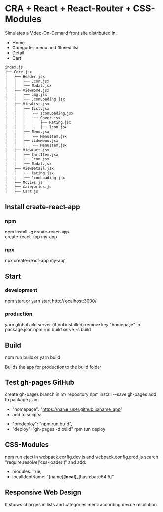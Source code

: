 # CRA + React + React-Router + CSS-Modules

Simulates a Video-On-Demand front site distributed in:
* Home
* Categories menu and filtered list
* Detail
* Cart

```bash
index.js
├── Core.jsx 
│   ├── Header.jsx  
│   │   ├── Icon.jsx
│   │   ├── Modal.jsx
│   ├── ViewHome.jsx
│   │   ├── Img.jsx
│   │   ├── IconLoading.jsx
│   ├── ViewList.jsx  
│   │   ├── List.jsx
│   │   │   ├── IconLoading.jsx
│   │   │   ├── Cover.jsx 
│   │   │   │   ├── Rating.jsx  
│   │   │   │   ├── Icon.jsx 
│   │   ├── Menu.jsx
│   │   │   ├── MenuItem.jsx
│   │   ├── SideMenu.jsx
│   │   │   ├── MenuItem.jsx
│   ├── ViewCart.jsx  
│   │   ├── CartItem.jsx 
│   │   ├── Icon.jsx
│   │   ├── Modal.jsx
│   ├── ViewDetail.jsx   
│   │   ├── Rating.jsx 
│   │   ├── IconLoading.jsx 
│   ├── Movies.js  
│   ├── Categories.js
│   ├── Cart.js
```

## Install create-react-app
### npm
npm install -g create-react-app  
create-react-app my-app
### npx
npx create-react-app my-app

## Start
### development
npm start or yarn start 
http://localhost:3000/
### production
yarn global add server (if not installed) 
remove key "homepage" in package.json 
npm run build 
serve -s build

## Build
npm run build or yarn build 

Builds the app for production to the build folder

## Test gh-pages GitHub
create gh-pages branch in my repository 
npm install --save gh-pages 
add to package.json:
* "homepage": "https://name_user.github.io/name_app"
* add to scripts:
- "predeploy": "npm run build",
- "deploy": "gh-pages -d build"
rpm run deploy

## CSS-Modules
npm run eject 
In webpack.config.dev.js and webpack.config.prod.js search "require.resolve('css-loader')" and add:
* modules: true,
* localIdentName: "[name]__[local]___[hash:base64:5]"

## Responsive Web Design
It shows changes in lists and categories menu according device resolution

